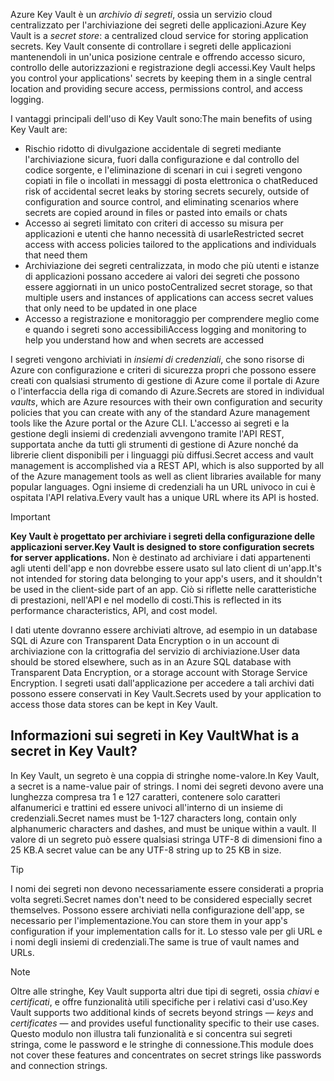 <span data-ttu-id="c229f-101">Azure Key Vault è un *archivio di segreti*, ossia un servizio cloud centralizzato per l'archiviazione dei segreti delle applicazioni.</span><span class="sxs-lookup"><span data-stu-id="c229f-101">Azure Key Vault is a *secret store*: a centralized cloud service for storing application secrets.</span></span> <span data-ttu-id="c229f-102">Key Vault consente di controllare i segreti delle applicazioni mantenendoli in un'unica posizione centrale e offrendo accesso sicuro, controllo delle autorizzazioni e registrazione degli accessi.</span><span class="sxs-lookup"><span data-stu-id="c229f-102">Key Vault helps you control your applications' secrets by keeping them in a single central location and providing secure access, permissions control, and access logging.</span></span>

<span data-ttu-id="c229f-103">I vantaggi principali dell'uso di Key Vault sono:</span><span class="sxs-lookup"><span data-stu-id="c229f-103">The main benefits of using Key Vault are:</span></span>

- <span data-ttu-id="c229f-104">Rischio ridotto di divulgazione accidentale di segreti mediante l'archiviazione sicura, fuori dalla configurazione e dal controllo del codice sorgente, e l'eliminazione di scenari in cui i segreti vengono copiati in file o incollati in messaggi di posta elettronica o chat</span><span class="sxs-lookup"><span data-stu-id="c229f-104">Reduced risk of accidental secret leaks by storing secrets securely, outside of configuration and source control, and eliminating scenarios where secrets are copied around in files or pasted into emails or chats</span></span>
- <span data-ttu-id="c229f-105">Accesso ai segreti limitato con criteri di accesso su misura per applicazioni e utenti che hanno necessità di usarle</span><span class="sxs-lookup"><span data-stu-id="c229f-105">Restricted secret access with access policies tailored to the applications and individuals that need them</span></span>
- <span data-ttu-id="c229f-106">Archiviazione dei segreti centralizzata, in modo che più utenti e istanze di applicazioni possano accedere ai valori dei segreti che possono essere aggiornati in un unico posto</span><span class="sxs-lookup"><span data-stu-id="c229f-106">Centralized secret storage, so that multiple users and instances of applications can access secret values that only need to be updated in one place</span></span>
- <span data-ttu-id="c229f-107">Accesso a registrazione e monitoraggio per comprendere meglio come e quando i segreti sono accessibili</span><span class="sxs-lookup"><span data-stu-id="c229f-107">Access logging and monitoring to help you understand how and when secrets are accessed</span></span>

<span data-ttu-id="c229f-108">I segreti vengono archiviati in *insiemi di credenziali*, che sono risorse di Azure con configurazione e criteri di sicurezza propri che possono essere creati con qualsiasi strumento di gestione di Azure come il portale di Azure o l'interfaccia della riga di comando di Azure.</span><span class="sxs-lookup"><span data-stu-id="c229f-108">Secrets are stored in individual *vaults*, which are Azure resources with their own configuration and security policies that you can create with any of the standard Azure management tools like the Azure portal or the Azure CLI.</span></span> <span data-ttu-id="c229f-109">L'accesso ai segreti e la gestione degli insiemi di credenziali avvengono tramite l'API REST, supportata anche da tutti gli strumenti di gestione di Azure nonché da librerie client disponibili per i linguaggi più diffusi.</span><span class="sxs-lookup"><span data-stu-id="c229f-109">Secret access and vault management is accomplished via a REST API, which is also supported by all of the Azure management tools as well as client libraries available for many popular languages.</span></span> <span data-ttu-id="c229f-110">Ogni insieme di credenziali ha un URL univoco in cui è ospitata l'API relativa.</span><span class="sxs-lookup"><span data-stu-id="c229f-110">Every vault has a unique URL where its API is hosted.</span></span>

> [!IMPORTANT]
> <span data-ttu-id="c229f-111">**Key Vault è progettato per archiviare i segreti della configurazione delle applicazioni server.**</span><span class="sxs-lookup"><span data-stu-id="c229f-111">**Key Vault is designed to store configuration secrets for server applications.**</span></span> <span data-ttu-id="c229f-112">Non è destinato ad archiviare i dati appartenenti agli utenti dell'app e non dovrebbe essere usato sul lato client di un'app.</span><span class="sxs-lookup"><span data-stu-id="c229f-112">It's not intended for storing data belonging to your app's users, and it shouldn't be used in the client-side part of an app.</span></span> <span data-ttu-id="c229f-113">Ciò si riflette nelle caratteristiche di prestazioni, nell'API e nel modello di costi.</span><span class="sxs-lookup"><span data-stu-id="c229f-113">This is reflected in its performance characteristics, API, and cost model.</span></span>
>
> <span data-ttu-id="c229f-114">I dati utente dovranno essere archiviati altrove, ad esempio in un database SQL di Azure con Transparent Data Encryption o in un account di archiviazione con la crittografia del servizio di archiviazione.</span><span class="sxs-lookup"><span data-stu-id="c229f-114">User data should be stored elsewhere, such as in an Azure SQL database with Transparent Data Encryption, or a storage account with Storage Service Encryption.</span></span> <span data-ttu-id="c229f-115">I segreti usati dall'applicazione per accedere a tali archivi dati possono essere conservati in Key Vault.</span><span class="sxs-lookup"><span data-stu-id="c229f-115">Secrets used by your application to access those data stores can be kept in Key Vault.</span></span>

## <a name="what-is-a-secret-in-key-vault"></a><span data-ttu-id="c229f-116">Informazioni sui segreti in Key Vault</span><span class="sxs-lookup"><span data-stu-id="c229f-116">What is a secret in Key Vault?</span></span>

<span data-ttu-id="c229f-117">In Key Vault, un segreto è una coppia di stringhe nome-valore.</span><span class="sxs-lookup"><span data-stu-id="c229f-117">In Key Vault, a secret is a name-value pair of strings.</span></span> <span data-ttu-id="c229f-118">I nomi dei segreti devono avere una lunghezza compresa tra 1 e 127 caratteri, contenere solo caratteri alfanumerici e trattini ed essere univoci all'interno di un insieme di credenziali.</span><span class="sxs-lookup"><span data-stu-id="c229f-118">Secret names must be 1-127 characters long, contain only alphanumeric characters and dashes, and must be unique within a vault.</span></span> <span data-ttu-id="c229f-119">Il valore di un segreto può essere qualsiasi stringa UTF-8 di dimensioni fino a 25 KB.</span><span class="sxs-lookup"><span data-stu-id="c229f-119">A secret value can be any UTF-8 string up to 25 KB in size.</span></span>

> [!TIP]
> <span data-ttu-id="c229f-120">I nomi dei segreti non devono necessariamente essere considerati a propria volta segreti.</span><span class="sxs-lookup"><span data-stu-id="c229f-120">Secret names don't need to be considered especially secret themselves.</span></span> <span data-ttu-id="c229f-121">Possono essere archiviati nella configurazione dell'app, se necessario per l'implementazione.</span><span class="sxs-lookup"><span data-stu-id="c229f-121">You can store them in your app's configuration if your implementation calls for it.</span></span> <span data-ttu-id="c229f-122">Lo stesso vale per gli URL e i nomi degli insiemi di credenziali.</span><span class="sxs-lookup"><span data-stu-id="c229f-122">The same is true of vault names and URLs.</span></span>

> [!NOTE]
> <span data-ttu-id="c229f-123">Oltre alle stringhe, Key Vault supporta altri due tipi di segreti, ossia *chiavi* e *certificati*, e offre funzionalità utili specifiche per i relativi casi d'uso.</span><span class="sxs-lookup"><span data-stu-id="c229f-123">Key Vault supports two additional kinds of secrets beyond strings &mdash; *keys* and *certificates* &mdash; and provides useful functionality specific to their use cases.</span></span> <span data-ttu-id="c229f-124">Questo modulo non illustra tali funzionalità e si concentra sui segreti stringa, come le password e le stringhe di connessione.</span><span class="sxs-lookup"><span data-stu-id="c229f-124">This module does not cover these features and concentrates on secret strings like passwords and connection strings.</span></span>
